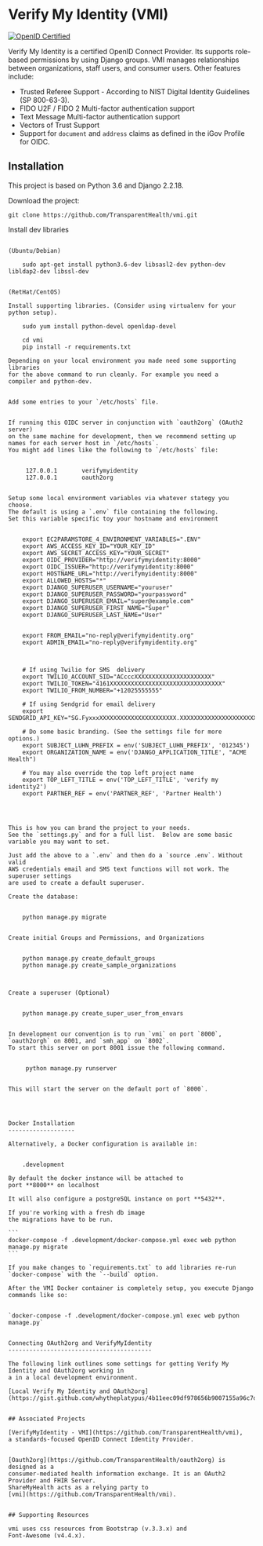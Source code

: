 # Verify My Identity (VMI)

[![OpenID Certified](https://cloud.githubusercontent.com/assets/1454075/7611268/4d19de32-f97b-11e4-895b-31b2455a7ca6.png)](https://openid.net/certification/)

Verify My Identity is a certified OpenID Connect Provider. Its supports role-based permissions by using Django groups.
VMI manages relationships between organizations, staff users, and consumer users. Other features include:


* Trusted Referee Support - According to NIST Digital Identity Guidelines (SP 800-63-3).
* FIDO U2F / FIDO 2 Multi-factor authentication support
* Text Message Multi-factor authentication support 
* Vectors of Trust Support
* Support for `document` and `address` claims as defined in the iGov Profile for OIDC.


Installation
------------

This project is based on Python 3.6 and Django 2.2.18. 

Download the project:


    git clone https://github.com/TransparentHealth/vmi.git
   

Install dev libraries 
``````````````````````

(Ubuntu/Debian)

    sudo apt-get install python3.6-dev libsasl2-dev python-dev libldap2-dev libssl-dev


(RetHat/CentOS)

Install supporting libraries. (Consider using virtualenv for your python setup).

    sudo yum install python-devel openldap-devel

    cd vmi
    pip install -r requirements.txt

Depending on your local environment you made need some supporting libraries
for the above command to run cleanly. For example you need a 
compiler and python-dev.


Add some entries to your `/etc/hosts` file.


If running this OIDC server in conjunction with `oauth2org` (OAuth2 server)
on the same machine for development, then we recommend setting up names for each server host in `/etc/hosts`.
You might add lines like the following to `/etc/hosts` file:


     127.0.0.1       verifymyidentity
     127.0.0.1       oauth2org


Setup some local environment variables via whatever stategy you choose.
The default is using a `.env` file containing the following.
Set this variable specific toy your hostname and environment


    export EC2PARAMSTORE_4_ENVIRONMENT_VARIABLES=".ENV" 
    export AWS_ACCESS_KEY_ID="YOUR_KEY_ID"
    export AWS_SECRET_ACCESS_KEY="YOUR_SECRET"
    export OIDC_PROVIDER="http://verifymyidentity:8000"
    export OIDC_ISSUER="http://verifymyidentity:8000"
    export HOSTNAME_URL="http://verifymyidentity:8000"
    export ALLOWED_HOSTS="*"
    export DJANGO_SUPERUSER_USERNAME="youruser"
    export DJANGO_SUPERUSER_PASSWORD="yourpassword"
    export DJANGO_SUPERUSER_EMAIL="super@example.com"
    export DJANGO_SUPERUSER_FIRST_NAME="Super"
    export DJANGO_SUPERUSER_LAST_NAME="User"


    export FROM_EMAIL="no-reply@verifymyidentity.org"
    export ADMIN_EMAIL="no-reply@verifymyidentity.org"



    # If using Twilio for SMS  delivery 
    export TWILIO_ACCOUNT_SID="ACcccXXXXXXXXXXXXXXXXXXXXXX"
    export TWILIO_TOKEN="4161XXXXXXXXXXXXXXXXXXXXXXXXXXXXXXXX"
    export TWILIO_FROM_NUMBER="+12025555555"
    
    # If using Sendgrid for email delivery 
    export SENDGRID_API_KEY="SG.FyxxxXXXXXXXXXXXXXXXXXXXXXX.XXXXXXXXXXXXXXXXXXXXXXXXXXXXXi0c0MuH3Af_g"
    
    # Do some basic branding. (See the settings file for more options.)
    export SUBJECT_LUHN_PREFIX = env('SUBJECT_LUHN_PREFIX', '012345')
    export ORGANIZATION_NAME = env('DJANGO_APPLICATION_TITLE', "ACME Health")
    
    # You may also override the top left project name
    export TOP_LEFT_TITLE = env('TOP_LEFT_TITLE', 'verify my identity2')
    export PARTNER_REF = env('PARTNER_REF', 'Partner Health')
    



This is how you can brand the project to your needs.
See the `settings.py` and for a full list.  Below are some basic variable you may want to set.

Just add the above to a `.env` and then do a `source .env`. Without valid 
AWS credentials email and SMS text functions will not work. The superuser settings
are used to create a default superuser.

Create the database:


    python manage.py migrate


Create initial Groups and Permissions, and Organizations


    python manage.py create_default_groups
    python manage.py create_sample_organizations



Create a superuser (Optional)


    python manage.py create_super_user_from_envars


In development our convention is to run `vmi` on port `8000`, `oauth2orgh` on 8001, and `smh_app` on `8002`.
To start this server on port 8001 issue the following command.


     python manage.py runserver 


This will start the server on the default port of `8000`.




Docker Installation
-------------------

Alternatively, a Docker configuration is available in:


    .development

By default the docker instance will be attached to 
port **8000** on localhost

It will also configure a postgreSQL instance on port **5432**.

If you're working with a fresh db image
the migrations have to be run.

```
docker-compose -f .development/docker-compose.yml exec web python manage.py migrate
```

If you make changes to `requirements.txt` to add libraries re-run 
`docker-compose` with the `--build` option.

After the VMI Docker container is completely setup, you execute Django 
commands like so:


`docker-compose -f .development/docker-compose.yml exec web python manage.py`


Connecting OAuth2org and VerifyMyIdentity
-----------------------------------------

The following link outlines some settings for getting Verify My Identity and OAuth2org working in
a in a local development environment.

[Local Verify My Identity and OAuth2org](https://gist.github.com/whytheplatypus/4b11eec09df978656b9007155a96c7dd)


## Associated Projects

[VerifyMyIdentity - VMI](https://github.com/TransparentHealth/vmi), 
a standards-focused OpenID Connect Identity Provider.


[Oauth2org](https://github.com/TransparentHealth/oauth2org) is designed as a 
consumer-mediated health information exchange. It is an OAuth2 Provider and FHIR Server.  
ShareMyHealth acts as a relying party to 
[vmi](https://github.com/TransparentHealth/vmi).


## Supporting Resources

vmi uses css resources from Bootstrap (v.3.3.x) and 
Font-Awesome (v4.4.x). 

